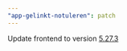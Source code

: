 ```yaml
---
"app-gelinkt-notuleren": patch
---
```


Update frontend to version [5.27.3](https://github.com/lblod/frontend-gelinkt-notuleren/releases/tag/v5.27.3)
